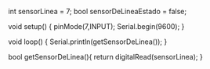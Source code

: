 int sensorLinea = 7;
bool sensorDeLineaEstado = false;

void setup() {
pinMode(7,INPUT);
Serial.begin(9600);
}

void loop() {
Serial.println(getSensorDeLinea());
}

bool getSensorDeLinea(){
  return digitalRead(sensorLinea); 
}
